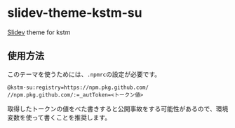 # slidev-theme-kstm-su
[Slidev](https://sli.dev/) theme for kstm

## 使用方法

このテーマを使うためには、`.npmrc`の設定が必要です。

```
@kstm-su:registry=https://npm.pkg.github.com/
//npm.pkg.github.com/:=_autToken=<トークン値>
```

取得したトークンの値をべた書きすると公開事故をする可能性があるので、環境変数を使って書くことを推奨します。
